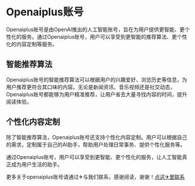 # Openaiplus账号

Openaiplus账号是由OpenAI推出的人工智能账号，旨在为用户提供更智能、更个性化的服务。通过Openaiplus账号，用户可以享受到更智能的推荐算法、更个性化的内容定制等服务。

## 智能推荐算法

Openaiplus账号的智能推荐算法可以根据用户的兴趣爱好、浏览历史等信息，为用户推荐更符合其口味的内容。无论是新闻资讯、音乐视频还是社交动态，Openaiplus账号都能够为用户精准推荐，让用户省去大量寻找内容的时间，提升阅读体验。

## 个性化内容定制

除了智能推荐算法，Openaiplus账号还支持个性化内容定制。用户可以根据自己的需求，定制属于自己的AI助手，帮助用户处理日常事务、提供个性化服务等。

通过Openaiplus账号，用户可以享受到更智能、更个性化的服务，让人工智能真正成为用户生活的助手。

更多关于openaiplus账号请通过✈与我们联系，感谢阅读，谢谢！[点这✈里联系](https://lm.k02.cc)